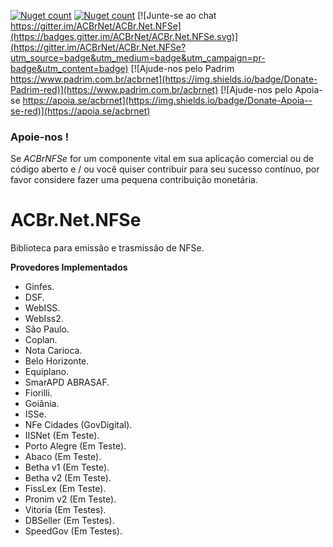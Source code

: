 [![Nuget count](http://img.shields.io/nuget/v/ACBr.Net.NFSe.svg)](https://www.nuget.org/packages/ACBr.Net.NFSe/)
[![Nuget count](http://img.shields.io/nuget/v/ACBr.Net.NFSe.DANFSe.FastReport.OpenSource.svg)](https://www.nuget.org/packages/ACBr.Net.NFSe.DANFSe.FastReport.OpenSource/)
[![Junte-se ao chat https://gitter.im/ACBrNet/ACBr.Net.NFSe](https://badges.gitter.im/ACBrNet/ACBr.Net.NFSe.svg)](https://gitter.im/ACBrNet/ACBr.Net.NFSe?utm_source=badge&utm_medium=badge&utm_campaign=pr-badge&utm_content=badge)
[![Ajude-nos pelo Padrim https://www.padrim.com.br/acbrnet](https://img.shields.io/badge/Donate-Padrim-red)](https://www.padrim.com.br/acbrnet)
[![Ajude-nos pelo Apoia-se https://apoia.se/acbrnet](https://img.shields.io/badge/Donate-Apoia--se-red)](https://apoia.se/acbrnet)

### Apoie-nos !
Se *ACBrNFSe* for um componente vital em sua aplicação comercial ou de código aberto e / ou você quiser contribuir para seu sucesso contínuo, por favor considere fazer uma pequena contribuição monetária.

# ACBr.Net.NFSe

Biblioteca para emissão e trasmissão de NFSe.

**Provedores Implementados**
- Ginfes.
- DSF.
- WebISS.
- WebIss2.
- São Paulo.
- Coplan.
- Nota Carioca.
- Belo Horizonte.
- Equiplano.
- SmarAPD ABRASAF.
- Fiorilli.
- Goiânia.
- ISSe.
- NFe Cidades (GovDigital).
- IISNet (Em Teste).
- Porto Alegre (Em Teste).
- Abaco (Em Teste).
- Betha v1 (Em Teste).
- Betha v2 (Em Teste).
- FissLex (Em Teste).
- Pronim v2 (Em Teste).
- Vitoria (Em Testes).
- DBSeller (Em Testes).
- SpeedGov (Em Testes).
